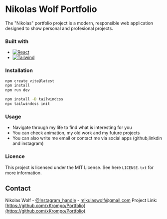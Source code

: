 # Nikolas Wolf Portfolio

The "Nikolas" portfolio project is a modern, responsible web application designed to show personal and profesional projects.

### Built with 
* [![React][React.js]][React-url]
* [![Tailwind][Tailwind.css]][React-url]
  

### Installation 

```sh
npm create vite@latest
npm install 
npm run dev
```
```sh
npm install -D tailwindcss
npx tailwindcss init
```
### Usage 
* Navigate through my life to find what is interesting for you
* You can check animation, my old work and my future projects
* You can also write me email or contact me via social apps (github,linkdin and instagram)
  
### Licence
This project is licensed under the MIT License. See here `LICENSE.txt` for more information.

## Contact

Nikolas Wolf - [@Instagram_handle](https://www.instagram.com/wolf_nikolas12/) - mikulaswolf@gmail.com
Project Link: [https://github.com/xKrompo/Portfolio](https://github.com/xKrompo/Portfolio)








[React.js]: https://img.shields.io/badge/React-20232A?style=for-the-badge&logo=react&logoColor=61DAFB
[React-url]: https://reactjs.org/
[Tailwind.css]: https://img.shields.io/badge/tailwindcss-0F172A?&logo=tailwindcss
[Tailwind-url]: https://tailwindcss.com/